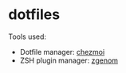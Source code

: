 # dotfiles

Tools used:
- Dotfile manager: [chezmoi](https://www.chezmoi.io/)
- ZSH plugin manager: [zgenom](https://github.com/jandamm/zgenom)
